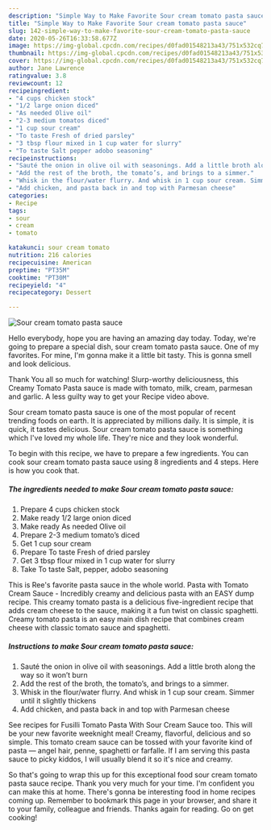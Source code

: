 ```yaml
---
description: "Simple Way to Make Favorite Sour cream tomato pasta sauce"
title: "Simple Way to Make Favorite Sour cream tomato pasta sauce"
slug: 142-simple-way-to-make-favorite-sour-cream-tomato-pasta-sauce
date: 2020-05-26T16:33:58.677Z
image: https://img-global.cpcdn.com/recipes/d0fad01548213a43/751x532cq70/sour-cream-tomato-pasta-sauce-recipe-main-photo.jpg
thumbnail: https://img-global.cpcdn.com/recipes/d0fad01548213a43/751x532cq70/sour-cream-tomato-pasta-sauce-recipe-main-photo.jpg
cover: https://img-global.cpcdn.com/recipes/d0fad01548213a43/751x532cq70/sour-cream-tomato-pasta-sauce-recipe-main-photo.jpg
author: Jane Lawrence
ratingvalue: 3.8
reviewcount: 12
recipeingredient:
- "4 cups chicken stock"
- "1/2 large onion diced"
- "As needed Olive oil"
- "2-3 medium tomatos diced"
- "1 cup sour cream"
- "To taste Fresh of dried parsley"
- "3 tbsp flour mixed in 1 cup water for slurry"
- "To taste Salt pepper adobo seasoning"
recipeinstructions:
- "Sauté the onion in olive oil with seasonings. Add a little broth along the way so it won’t burn"
- "Add the rest of the broth, the tomato’s, and brings to a simmer."
- "Whisk in the flour/water flurry. And whisk in 1 cup sour cream. Simmer until it slightly thickens"
- "Add chicken, and pasta back in and top with Parmesan cheese"
categories:
- Recipe
tags:
- sour
- cream
- tomato

katakunci: sour cream tomato 
nutrition: 216 calories
recipecuisine: American
preptime: "PT35M"
cooktime: "PT30M"
recipeyield: "4"
recipecategory: Dessert

---
```



![Sour cream tomato pasta sauce](https://img-global.cpcdn.com/recipes/d0fad01548213a43/751x532cq70/sour-cream-tomato-pasta-sauce-recipe-main-photo.jpg)

Hello everybody, hope you are having an amazing day today. Today, we're going to prepare a special dish, sour cream tomato pasta sauce. One of my favorites. For mine, I'm gonna make it a little bit tasty. This is gonna smell and look delicious.

Thank You all so much for watching! Slurp-worthy deliciousness, this Creamy Tomato Pasta sauce is made with tomato, milk, cream, parmesan and garlic. A less guilty way to get your Recipe video above.

Sour cream tomato pasta sauce is one of the most popular of recent trending foods on earth. It is appreciated by millions daily. It is simple, it is quick, it tastes delicious. Sour cream tomato pasta sauce is something which I've loved my whole life. They're nice and they look wonderful.


To begin with this recipe, we have to prepare a few ingredients. You can cook sour cream tomato pasta sauce using 8 ingredients and 4 steps. Here is how you cook that.

<!--inarticleads1-->

##### The ingredients needed to make Sour cream tomato pasta sauce:

1. Prepare 4 cups chicken stock
1. Make ready 1/2 large onion diced
1. Make ready As needed Olive oil
1. Prepare 2-3 medium tomato’s diced
1. Get 1 cup sour cream
1. Prepare To taste Fresh of dried parsley
1. Get 3 tbsp flour mixed in 1 cup water for slurry
1. Take To taste Salt, pepper, adobo seasoning


This is Ree&#39;s favorite pasta sauce in the whole world. Pasta with Tomato Cream Sauce - Incredibly creamy and delicious pasta with an EASY dump recipe. This creamy tomato pasta is a delicious five-ingredient recipe that adds cream cheese to the sauce, making it a fun twist on classic spaghetti. Creamy tomato pasta is an easy main dish recipe that combines cream cheese with classic tomato sauce and spaghetti. 

<!--inarticleads2-->

##### Instructions to make Sour cream tomato pasta sauce:

1. Sauté the onion in olive oil with seasonings. Add a little broth along the way so it won’t burn
1. Add the rest of the broth, the tomato’s, and brings to a simmer.
1. Whisk in the flour/water flurry. And whisk in 1 cup sour cream. Simmer until it slightly thickens
1. Add chicken, and pasta back in and top with Parmesan cheese


See recipes for Fusilli Tomato Pasta With Sour Cream Sauce too. This will be your new favorite weeknight meal! Creamy, flavorful, delicious and so simple. This tomato cream sauce can be tossed with your favorite kind of pasta — angel hair, penne, spaghetti or farfalle. If I am serving this pasta sauce to picky kiddos, I will usually blend it so it&#39;s nice and creamy. 

So that's going to wrap this up for this exceptional food sour cream tomato pasta sauce recipe. Thank you very much for your time. I'm confident you can make this at home. There's gonna be interesting food in home recipes coming up. Remember to bookmark this page in your browser, and share it to your family, colleague and friends. Thanks again for reading. Go on get cooking!
